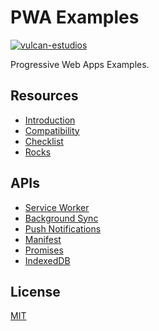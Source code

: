 # PWA Examples

[![vulcan-estudios](https://img.shields.io/badge/vulcan_estudios-project-db8836.svg)](http://vulcanst.co)

Progressive Web Apps Examples.

## Resources

- [Introduction](https://developers.google.com/web/progressive-web-apps/)
- [Compatibility](https://jakearchibald.github.io/isserviceworkerready/)
- [Checklist](https://developers.google.com/web/progressive-web-apps/checklist)
- [Rocks](https://pwa.rocks/)

## APIs

- [Service Worker](https://developers.google.com/web/fundamentals/getting-started/primers/service-workers)
- [Background Sync](https://developers.google.com/web/updates/2015/12/background-sync)
- [Push Notifications](https://developers.google.com/web/fundamentals/engage-and-retain/push-notifications/)
- [Manifest](https://developers.google.com/web/fundamentals/engage-and-retain/web-app-manifest/)
- [Promises](https://developers.google.com/web/fundamentals/getting-started/primers/promises)
- [IndexedDB](https://developer.mozilla.org/en-US/docs/Web/API/IndexedDB_API/Basic_Concepts_Behind_IndexedDB)

## License

[MIT](./LICENSE)
